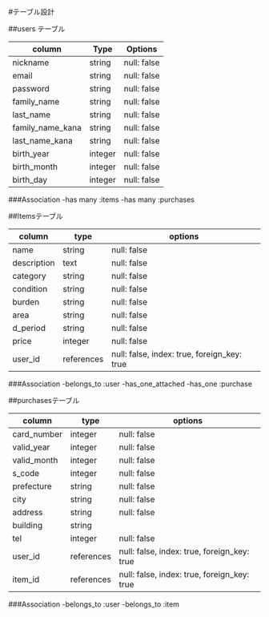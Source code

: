 #テーブル設計

##users テーブル

| column           | Type    | Options     |
| ---------------- | ------- | ----------- |
| nickname         | string  | null: false |
| email            | string  | null: false |
| password         | string  | null: false |
| family_name      | string  | null: false |
| last_name        | string  | null: false |
| family_name_kana | string  | null: false |
| last_name_kana   | string  | null: false |
| birth_year       | integer | null: false |
| birth_month      | integer | null: false |
| birth_day        | integer | null: false |

###Association
-has many :items
-has many :purchases

##Itemsテーブル

| column      | type       | options                                     |
| ----------- | ---------- | ------------------------------------------- |
| name        | string     | null: false                                 |
| description | text       | null: false                                 |
| category    | string     | null: false                                 |
| condition   | string     | null: false                                 |
| burden      | string     | null: false                                 |
| area        | string     | null: false                                 |
| d_period    | string     | null: false                                 |
| price       | integer    | null: false                                 |
| user_id     | references | null: false, index: true, foreign_key: true |

###Association
-belongs_to :user
-has_one_attached
-has_one :purchase

##purchasesテーブル

| column      | type       | options                                     |
| ----------- | ---------- | ------------------------------------------- |
| card_number | integer    | null: false                                 |
| valid_year  | integer    | null: false                                 |
| valid_month | integer    | null: false                                 |
| s_code      | integer    | null: false                                 |
| prefecture  | string     | null: false                                 |
| city        | string     | null: false                                 |
| address     | string     | null: false                                 |
| building    | string     |                                             |
| tel         | integer    | null: false                                 |
| user_id     | references | null: false, index: true, foreign_key: true |
| item_id     | references | null: false, index: true, foreign_key: true |

###Association
-belongs_to :user
-belongs_to :item